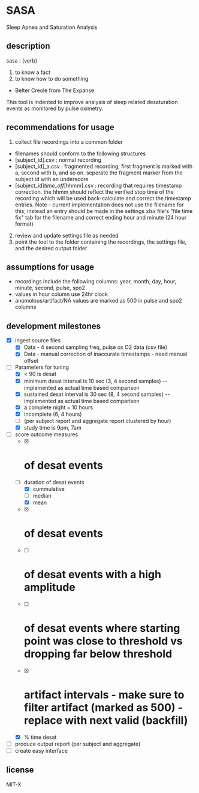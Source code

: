 # SASA
Sleep Apnea and Saturation Analysis

## description
sasa : (verb)
1. to know a fact
2. to know how to do something
 - Belter Creole from The Expanse

This tool is indented to improve analysis of sleep related desaturation events as monitored by pulse oximetry.

## recommendations for usage
1. collect file recordings into a common folder
  - filenames should conform to the following structures
  - [subject_id].csv : normal recording
  - [subject_id]_a.csv : fragmented recording, first fragment is marked with a, second with b, and so on. seperate the fragment marker from the subject id with an underscore
  - [subject_id]_time_off_[hhmm].csv : recording that requires timestamp correction. the hhmm should reflect the verified stop time of the recording which will be used back-calculate and correct the timestamp entries. Note - current implementation does not use the filename for this; instead an entry should be made in the settings xlsx file's "file time fix" tab for the filename and correct ending hour and minute (24 hour format)
2. review and update settings file as needed
3. point the tool to the folder containing the recordings, the settings file, and the desired output folder  

## assumptions for usage
- recordings include the following columns: year, month, day, hour, minute, second, pulse, spo2
- values in hour column use 24hr clock
- anomolous/artifact/NA values are marked as 500 in pulse and spo2 columns

## development milestones
 - [x] ingest source files
   - [x] Data - 4 second sampling freq, pulse ox O2 data (csv file)
   - [x] Data - manual correction of inaccurate timestamps - need manual offset
 - [ ] Parameters for tuning
   - [x] < 90 is desat
   - [x] minimum desat interval is 10 sec (3, 4 second samples) -- implemented as actual time based comparison
   - [x] sustained desat interval is 30 sec (8, 4 second samples) -- implemented as actual time based comparison
   - [x] a complete night = 10 hours
   - [x] incomplete (6, 4 hours)
   - [ ] (per subject report and aggregate report clustered by hour)
   - [x] study time is 9pm, 7am
 - [ ] score outcome measures
   - [x] # of desat events
   - [ ] duration of desat events
     - [x] cummulative
     - [ ] median
     - [x] mean
   - [x] # of desat events
   - [ ] # of desat events with a high amplitude
   - [ ] # of desat events where starting point was close to threshold vs dropping far below threshold
   - [x] # artifact intervals - make sure to filter artifact (marked as 500) - replace with next valid (backfill)
   - [x] % time desat
 - [ ] produce output report (per subject and aggregate)
 - [ ] create easy interface

## license
MIT-X
